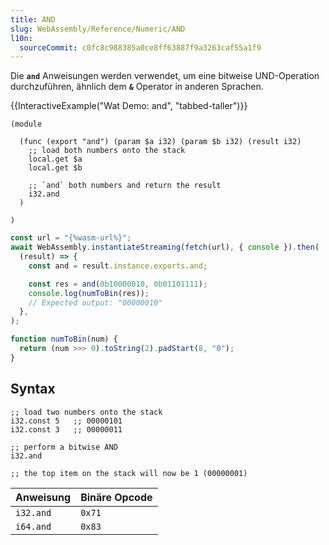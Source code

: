 ```yaml
---
title: AND
slug: WebAssembly/Reference/Numeric/AND
l10n:
  sourceCommit: c0fc8c988385a0ce8ff63887f9a3263caf55a1f9
---
```


Die **`and`** Anweisungen werden verwendet, um eine bitweise UND-Operation durchzuführen, ähnlich dem **`&`** Operator in anderen Sprachen.

{{InteractiveExample("Wat Demo: and", "tabbed-taller")}}

```wat interactive-example
(module

  (func (export "and") (param $a i32) (param $b i32) (result i32)
    ;; load both numbers onto the stack
    local.get $a
    local.get $b

    ;; `and` both numbers and return the result
    i32.and
  )

)
```

```js interactive-example
const url = "{%wasm-url%}";
await WebAssembly.instantiateStreaming(fetch(url), { console }).then(
  (result) => {
    const and = result.instance.exports.and;

    const res = and(0b10000010, 0b01101111);
    console.log(numToBin(res));
    // Expected output: "00000010"
  },
);

function numToBin(num) {
  return (num >>> 0).toString(2).padStart(8, "0");
}
```

## Syntax

```wat
;; load two numbers onto the stack
i32.const 5   ;; 00000101
i32.const 3   ;; 00000011

;; perform a bitwise AND
i32.and

;; the top item on the stack will now be 1 (00000001)
```

| Anweisung | Binäre Opcode |
| --------- | ------------- |
| `i32.and` | `0x71`        |
| `i64.and` | `0x83`        |
